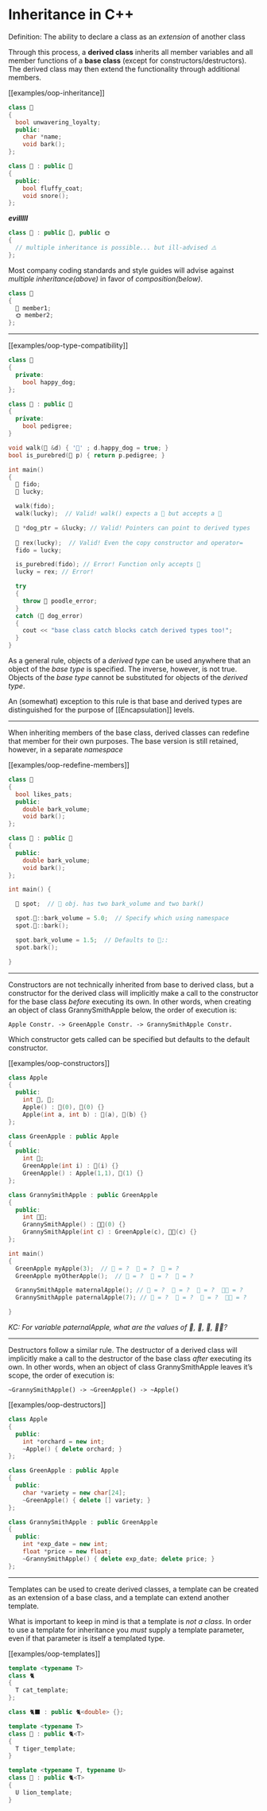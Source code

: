 
# Inheritance in C++

Definition:
  The ability to declare a class as an _extension_ of another class

Through this process, a **derived class** inherits all member variables and all member functions of a **base class** (except for constructors/destructors). The derived class may then extend the functionality through additional members.

[[examples/oop-inheritance]]
```c++
class 🐶
{
  bool unwavering_loyalty;
  public:
    char *name;
    void bark();
};

class 🐩 : public 🐶
{
  public:
    bool fluffy_coat;
    void snore();
};
```

_**evilllll**_
```c++
class 🌭 : public 🐶, public 🌞
{
  // multiple inheritance is possible... but ill-advised ⚠️
};
```

Most company coding standards and style guides will advise against _multiple inheritance(above)_ in favor of _composition(below)_.

```c++
class 🌭
{
  🐶 member1;
  🌞 member2;
};
```

---
[[examples/oop-type-compatibility]]
```c++
class 🐶
{
  private:
    bool happy_dog;
};

class 🐩 : public 🐶
{
  private:
    bool pedigree;
}

void walk(🐶 &d) { '🦮' ; d.happy_dog = true; }
bool is_purebred(🐩 p) { return p.pedigree; }

int main()
{
  🐶 fido;
  🐩 lucky;

  walk(fido);
  walk(lucky);  // Valid! walk() expects a 🐶 but accepts a 🐩

  🐶 *dog_ptr = &lucky; // Valid! Pointers can point to derived types
  
  🐶 rex(lucky);  // Valid! Even the copy constructor and operator=
  fido = lucky;

  is_purebred(fido); // Error! Function only accepts 🐩
  lucky = rex; // Error!

  try 
  {
    throw 🐩 poodle_error;
  }
  catch (🐶 dog_error)
  {
    cout << "base class catch blocks catch derived types too!";
  }
}
```

As a general rule, objects of a _derived type_ can be used anywhere that an object of the _base type_ is specified. The inverse, however, is not true. Objects of the _base type_ cannot be substituted for objects of the _derived type_.

An (somewhat) exception to this rule is that base and derived types are distinguished for the purpose of [[Encapsulation]] levels. 

---

When inheriting members of the base class, derived classes can redefine that member for their own purposes. The base version is still retained, however, in a separate _namespace_

[[examples/oop-redefine-members]]
```c++
class 🐶
{
  bool likes_pats;
  public:
    double bark_volume;
    void bark();
};

class 🐩 : public 🐶
{
  public:
    double bark_volume;
    void bark();
};

int main() {

  🐩 spot;  // 🐩 obj. has two bark_volume and two bark()

  spot.🐶::bark_volume = 5.0;  // Specify which using namespace
  spot.🐶::bark();

  spot.bark_volume = 1.5;  // Defaults to 🐩::
  spot.bark();

}
```

---

Constructors are not technically inherited from base to derived class, but a constructor for the derived class will implicitly make a call to the constructor for the base class _before_ executing its own. In other words, when creating an object of class GrannySmithApple below, the order of execution is:

```Apple Constr. -> GreenApple Constr. -> GrannySmithApple Constr.```

Which constructor gets called can be specified but defaults to the default constructor.

[[examples/oop-constructors]]
```c++
class Apple
{
  public:
    int 🌳, 🍎;
    Apple() : 🌳(0), 🍎(0) {}
    Apple(int a, int b) : 🌳(a), 🍎(b) {}
};

class GreenApple : public Apple
{
  public:
    int 🍏;
    GreenApple(int i) : 🍏(i) {}
    GreenApple() : Apple(1,1), 🍏(1) {}
};

class GrannySmithApple : public GreenApple
{
  public:
    int 👵🏻;
    GrannySmithApple() : 👵🏻(0) {}
    GrannySmithApple(int c) : GreenApple(c), 👵🏻(c) {}
};

int main()
{
  GreenApple myApple(3);  // 🌳 = ?  🍎 = ?  🍏 = ?
  GreenApple myOtherApple();  // 🌳 = ?  🍎 = ?  🍏 = ?

  GrannySmithApple maternalApple(); // 🌳 = ?  🍎 = ?  🍏 = ?  👵🏻 = ?
  GrannySmithApple paternalApple(7); // 🌳 = ?  🍎 = ?  🍏 = ?  👵🏻 = ?

}
```

_KC: 
For variable paternalApple, what are the values of 🌳, 🍎, 🍏, 👵🏻?_

---

Destructors follow a similar rule. The destructor of a derived class will implicitly make a call to the destructor of the base class _after_ executing its own. In other words, when an object of class GrannySmithApple leaves it’s scope, the order of execution is:

```~GrannySmithApple() -> ~GreenApple() -> ~Apple()```

[[examples/oop-destructors]]
```c++
class Apple
{
  public:
    int *orchard = new int;
    ~Apple() { delete orchard; }
};

class GreenApple : public Apple
{
  public:
    char *variety = new char[24];
    ~GreenApple() { delete [] variety; } 
};

class GrannySmithApple : public GreenApple
{
  public:
    int *exp_date = new int;
    float *price = new float;
    ~GrannySmithApple() { delete exp_date; delete price; }
};
```
---

Templates can be used to create derived classes, a template can be created as an extension of a base class, and a template can extend another template. 

What is important to keep in mind is that a template is _not a class_. In order to use a template for inheritance you _must_ supply a template parameter, even if that parameter is itself a templated type.

[[examples/oop-templates]]
```c++
template <typename T>
class 🐈
{
  T cat_template;
};

class 🐈‍⬛ : public 🐈<double> {};

template <typename T>
class 🐯 : public 🐈<T>
{
  T tiger_template;
}

template <typename T, typename U>
class 🦁 : public 🐈<T>
{
  U lion_template;
}
```

